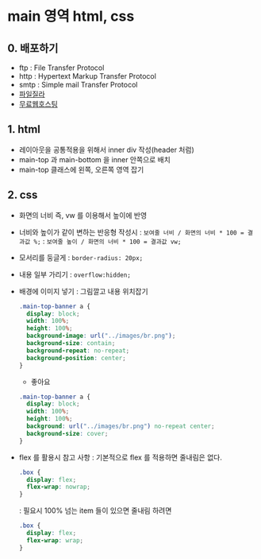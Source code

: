 # main 영역 html, css

## 0. 배포하기

- ftp : File Transfer Protocol
- http : Hypertext Markup Transfer Protocol
- smtp : Simple mail Transfer Protocol
- [파일질라](https://filezilla-project.org/)
- [무료웹호스팅](https://www.dothome.co.kr/)

## 1. html

- 레이아웃을 공통적용을 위해서 inner div 작성(header 처럼)
- main-top 과 main-bottom 을 inner 안쪽으로 배치
- main-top 클래스에 왼쪽, 오른쪽 영역 잡기

## 2. css

- 화면의 너비 즉, vw 를 이용해서 높이에 반영
- 너비와 높이가 같이 변하는 반응형 작성시
  : `보여줄 너비 / 화면의 너비 * 100 = 결과값 %;`
  : `보여줄 높이 / 화면의 너비 * 100 = 결과값 vw;`

- 모서리를 둥글게
  : `border-radius: 20px;`

- 내용 일부 가리기
: `overflow:hidden;`

- 배경에 이미지 넣기
  : 그림깔고 내용 위치잡기
  ```css
  .main-top-banner a {
    display: block;
    width: 100%;
    height: 100%;
    background-image: url("../images/br.png");
    background-size: contain;
    background-repeat: no-repeat;
    background-position: center;
  }
  ```
  - 좋아요
  ```css
  .main-top-banner a {
    display: block;
    width: 100%;
    height: 100%;
    background: url("../images/br.png") no-repeat center;
    background-size: cover;
  }
  ```
- flex 를 활용시 참고 사항
  : 기본적으로 flex 를 적용하면 줄내림은 없다.

  ```css
  .box {
    display: flex;
    flex-wrap: nowrap;
  }
  ```

  : 필요시 100% 넘는 item 들이 있으면 줄내림 하려면

  ```css
  .box {
    display: flex;
    flex-wrap: wrap;
  }
  ```
